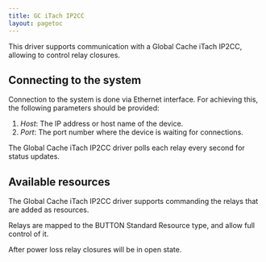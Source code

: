 ```yaml
---
title: GC iTach IP2CC
layout: pagetoc
---
```


This driver supports communication with a Global Cache iTach IP2CC,
allowing to control relay closures.

Connecting to the system
--------------------------------

Connection to the system is done via Ethernet interface. For
achieving this, the following parameters should be provided:

 1. *Host*: The IP address or host name of the device.
 2. *Port*: The port number where the device is waiting for
connections.

The Global Cache iTach IP2CC driver polls each relay every second
for status updates.

Available resources
--------------------------------

The Global Cache iTach IP2CC driver supports commanding the relays
that are added as resources.

Relays are mapped to the BUTTON Standard Resource type, and allow
full control of it.

After power loss relay closures will be in open state.
